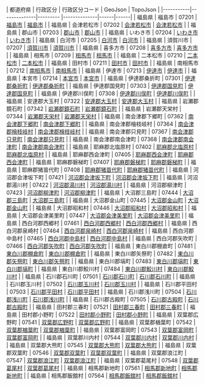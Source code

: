 | 都道府県 | 行政区分 | 行政区分コード | GeoJson | TopoJson |
|-----------|--------------|--------- |--------------|------|------|
| 福島県 | 福島市 | 07201 | [福島市](/geojson/cities/07/07201.json) | [福島市](/topojson/cities/07/07201.topojson) |
| 福島県 | 会津若松市 | 07202 | [会津若松市](/geojson/cities/07/07202.json) | [会津若松市](/topojson/cities/07/07202.topojson) |
| 福島県 | 郡山市 | 07203 | [郡山市](/geojson/cities/07/07203.json) | [郡山市](/topojson/cities/07/07203.topojson) |
| 福島県 | いわき市 | 07204 | [いわき市](/geojson/cities/07/07204.json) | [いわき市](/topojson/cities/07/07204.topojson) |
| 福島県 | 白河市 | 07205 | [白河市](/geojson/cities/07/07205.json) | [白河市](/topojson/cities/07/07205.topojson) |
| 福島県 | 須賀川市 | 07207 | [須賀川市](/geojson/cities/07/07207.json) | [須賀川市](/topojson/cities/07/07207.topojson) |
| 福島県 | 喜多方市 | 07208 | [喜多方市](/geojson/cities/07/07208.json) | [喜多方市](/topojson/cities/07/07208.topojson) |
| 福島県 | 相馬市 | 07209 | [相馬市](/geojson/cities/07/07209.json) | [相馬市](/topojson/cities/07/07209.topojson) |
| 福島県 | 二本松市 | 07210 | [二本松市](/geojson/cities/07/07210.json) | [二本松市](/topojson/cities/07/07210.topojson) |
| 福島県 | 田村市 | 07211 | [田村市](/geojson/cities/07/07211.json) | [田村市](/topojson/cities/07/07211.topojson) |
| 福島県 | 南相馬市 | 07212 | [南相馬市](/geojson/cities/07/07212.json) | [南相馬市](/topojson/cities/07/07212.topojson) |
| 福島県 | 伊達市 | 07213 | [伊達市](/geojson/cities/07/07213.json) | [伊達市](/topojson/cities/07/07213.topojson) |
| 福島県 | 本宮市 | 07214 | [本宮市](/geojson/cities/07/07214.json) | [本宮市](/topojson/cities/07/07214.topojson) |
| 福島県 | 伊達郡桑折町 | 07301 | [伊達郡桑折町](/geojson/cities/07/07301.json) | [伊達郡桑折町](/topojson/cities/07/07301.topojson) |
| 福島県 | 伊達郡国見町 | 07303 | [伊達郡国見町](/geojson/cities/07/07303.json) | [伊達郡国見町](/topojson/cities/07/07303.topojson) |
| 福島県 | 伊達郡川俣町 | 07308 | [伊達郡川俣町](/geojson/cities/07/07308.json) | [伊達郡川俣町](/topojson/cities/07/07308.topojson) |
| 福島県 | 安達郡大玉村 | 07322 | [安達郡大玉村](/geojson/cities/07/07322.json) | [安達郡大玉村](/topojson/cities/07/07322.topojson) |
| 福島県 | 岩瀬郡鏡石町 | 07342 | [岩瀬郡鏡石町](/geojson/cities/07/07342.json) | [岩瀬郡鏡石町](/topojson/cities/07/07342.topojson) |
| 福島県 | 岩瀬郡天栄村 | 07344 | [岩瀬郡天栄村](/geojson/cities/07/07344.json) | [岩瀬郡天栄村](/topojson/cities/07/07344.topojson) |
| 福島県 | 南会津郡下郷町 | 07362 | [南会津郡下郷町](/geojson/cities/07/07362.json) | [南会津郡下郷町](/topojson/cities/07/07362.topojson) |
| 福島県 | 南会津郡檜枝岐村 | 07364 | [南会津郡檜枝岐村](/geojson/cities/07/07364.json) | [南会津郡檜枝岐村](/topojson/cities/07/07364.topojson) |
| 福島県 | 南会津郡只見町 | 07367 | [南会津郡只見町](/geojson/cities/07/07367.json) | [南会津郡只見町](/topojson/cities/07/07367.topojson) |
| 福島県 | 南会津郡南会津町 | 07368 | [南会津郡南会津町](/geojson/cities/07/07368.json) | [南会津郡南会津町](/topojson/cities/07/07368.topojson) |
| 福島県 | 耶麻郡北塩原村 | 07402 | [耶麻郡北塩原村](/geojson/cities/07/07402.json) | [耶麻郡北塩原村](/topojson/cities/07/07402.topojson) |
| 福島県 | 耶麻郡西会津町 | 07405 | [耶麻郡西会津町](/geojson/cities/07/07405.json) | [耶麻郡西会津町](/topojson/cities/07/07405.topojson) |
| 福島県 | 耶麻郡磐梯町 | 07407 | [耶麻郡磐梯町](/geojson/cities/07/07407.json) | [耶麻郡磐梯町](/topojson/cities/07/07407.topojson) |
| 福島県 | 耶麻郡猪苗代町 | 07408 | [耶麻郡猪苗代町](/geojson/cities/07/07408.json) | [耶麻郡猪苗代町](/topojson/cities/07/07408.topojson) |
| 福島県 | 河沼郡会津坂下町 | 07421 | [河沼郡会津坂下町](/geojson/cities/07/07421.json) | [河沼郡会津坂下町](/topojson/cities/07/07421.topojson) |
| 福島県 | 河沼郡湯川村 | 07422 | [河沼郡湯川村](/geojson/cities/07/07422.json) | [河沼郡湯川村](/topojson/cities/07/07422.topojson) |
| 福島県 | 河沼郡柳津町 | 07423 | [河沼郡柳津町](/geojson/cities/07/07423.json) | [河沼郡柳津町](/topojson/cities/07/07423.topojson) |
| 福島県 | 大沼郡三島町 | 07444 | [大沼郡三島町](/geojson/cities/07/07444.json) | [大沼郡三島町](/topojson/cities/07/07444.topojson) |
| 福島県 | 大沼郡金山町 | 07445 | [大沼郡金山町](/geojson/cities/07/07445.json) | [大沼郡金山町](/topojson/cities/07/07445.topojson) |
| 福島県 | 大沼郡昭和村 | 07446 | [大沼郡昭和村](/geojson/cities/07/07446.json) | [大沼郡昭和村](/topojson/cities/07/07446.topojson) |
| 福島県 | 大沼郡会津美里町 | 07447 | [大沼郡会津美里町](/geojson/cities/07/07447.json) | [大沼郡会津美里町](/topojson/cities/07/07447.topojson) |
| 福島県 | 西白河郡西郷村 | 07461 | [西白河郡西郷村](/geojson/cities/07/07461.json) | [西白河郡西郷村](/topojson/cities/07/07461.topojson) |
| 福島県 | 西白河郡泉崎村 | 07464 | [西白河郡泉崎村](/geojson/cities/07/07464.json) | [西白河郡泉崎村](/topojson/cities/07/07464.topojson) |
| 福島県 | 西白河郡中島村 | 07465 | [西白河郡中島村](/geojson/cities/07/07465.json) | [西白河郡中島村](/topojson/cities/07/07465.topojson) |
| 福島県 | 西白河郡矢吹町 | 07466 | [西白河郡矢吹町](/geojson/cities/07/07466.json) | [西白河郡矢吹町](/topojson/cities/07/07466.topojson) |
| 福島県 | 東白川郡棚倉町 | 07481 | [東白川郡棚倉町](/geojson/cities/07/07481.json) | [東白川郡棚倉町](/topojson/cities/07/07481.topojson) |
| 福島県 | 東白川郡矢祭町 | 07482 | [東白川郡矢祭町](/geojson/cities/07/07482.json) | [東白川郡矢祭町](/topojson/cities/07/07482.topojson) |
| 福島県 | 東白川郡塙町 | 07483 | [東白川郡塙町](/geojson/cities/07/07483.json) | [東白川郡塙町](/topojson/cities/07/07483.topojson) |
| 福島県 | 東白川郡鮫川村 | 07484 | [東白川郡鮫川村](/geojson/cities/07/07484.json) | [東白川郡鮫川村](/topojson/cities/07/07484.topojson) |
| 福島県 | 石川郡石川町 | 07501 | [石川郡石川町](/geojson/cities/07/07501.json) | [石川郡石川町](/topojson/cities/07/07501.topojson) |
| 福島県 | 石川郡玉川村 | 07502 | [石川郡玉川村](/geojson/cities/07/07502.json) | [石川郡玉川村](/topojson/cities/07/07502.topojson) |
| 福島県 | 石川郡平田村 | 07503 | [石川郡平田村](/geojson/cities/07/07503.json) | [石川郡平田村](/topojson/cities/07/07503.topojson) |
| 福島県 | 石川郡浅川町 | 07504 | [石川郡浅川町](/geojson/cities/07/07504.json) | [石川郡浅川町](/topojson/cities/07/07504.topojson) |
| 福島県 | 石川郡古殿町 | 07505 | [石川郡古殿町](/geojson/cities/07/07505.json) | [石川郡古殿町](/topojson/cities/07/07505.topojson) |
| 福島県 | 田村郡三春町 | 07521 | [田村郡三春町](/geojson/cities/07/07521.json) | [田村郡三春町](/topojson/cities/07/07521.topojson) |
| 福島県 | 田村郡小野町 | 07522 | [田村郡小野町](/geojson/cities/07/07522.json) | [田村郡小野町](/topojson/cities/07/07522.topojson) |
| 福島県 | 双葉郡広野町 | 07541 | [双葉郡広野町](/geojson/cities/07/07541.json) | [双葉郡広野町](/topojson/cities/07/07541.topojson) |
| 福島県 | 双葉郡楢葉町 | 07542 | [双葉郡楢葉町](/geojson/cities/07/07542.json) | [双葉郡楢葉町](/topojson/cities/07/07542.topojson) |
| 福島県 | 双葉郡富岡町 | 07543 | [双葉郡富岡町](/geojson/cities/07/07543.json) | [双葉郡富岡町](/topojson/cities/07/07543.topojson) |
| 福島県 | 双葉郡川内村 | 07544 | [双葉郡川内村](/geojson/cities/07/07544.json) | [双葉郡川内村](/topojson/cities/07/07544.topojson) |
| 福島県 | 双葉郡大熊町 | 07545 | [双葉郡大熊町](/geojson/cities/07/07545.json) | [双葉郡大熊町](/topojson/cities/07/07545.topojson) |
| 福島県 | 双葉郡双葉町 | 07546 | [双葉郡双葉町](/geojson/cities/07/07546.json) | [双葉郡双葉町](/topojson/cities/07/07546.topojson) |
| 福島県 | 双葉郡浪江町 | 07547 | [双葉郡浪江町](/geojson/cities/07/07547.json) | [双葉郡浪江町](/topojson/cities/07/07547.topojson) |
| 福島県 | 双葉郡葛尾村 | 07548 | [双葉郡葛尾村](/geojson/cities/07/07548.json) | [双葉郡葛尾村](/topojson/cities/07/07548.topojson) |
| 福島県 | 相馬郡新地町 | 07561 | [相馬郡新地町](/geojson/cities/07/07561.json) | [相馬郡新地町](/topojson/cities/07/07561.topojson) |
| 福島県 | 相馬郡飯舘村 | 07564 | [相馬郡飯舘村](/geojson/cities/07/07564.json) | [相馬郡飯舘村](/topojson/cities/07/07564.topojson) |
